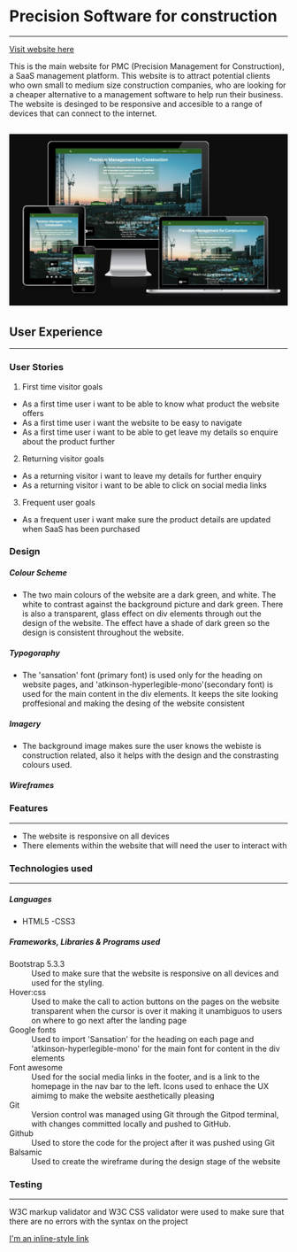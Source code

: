 # Precision Software for construction
---
[Visit website here](https://sshang93.github.io/PMC-UI/)

This is the main website for PMC (Precision Management for Construction), a SaaS management platform. This website is to attract potential clients who own small to medium size construction companies, who are looking for a cheaper alternative to a management software to help run their business. The website is desinged to be responsive and accesible to a range of devices that can connect to the internet. 

![Responsive design](assets/images/responsive-img.png)
---

## User Experience
---

### User Stories

1. First time visitor goals

- As a first time user i want to be able to know what product the website offers
- As a first time user i want the website to be easy to navigate
- As a first time user i want to be able to get leave my details so enquire about the product further 

2. Returning visitor goals

- As a returning visitor i want to leave my details for further enquiry
- As a returning visitor i want to be able to click on social media links

3. Frequent user goals

- As a frequent user i want make sure the product details are updated when SaaS has been purchased

### Design

##### Colour Scheme 
- The two main colours of the website are a dark green, and white. The white to contrast against the background picture and dark green. There is also a transparent, glass effect on div elements through out the design of the website. The effect have a shade of dark green so the design is consistent throughout the website. 
##### Typogoraphy
- The 'sansation' font (primary font) is used only for the heading on website pages, and 'atkinson-hyperlegible-mono'(secondary font) is used for the main content in the div elements. It keeps the site looking proffesional and making the desing of the website consistent
##### Imagery
- The background image makes sure the user knows the webiste is construction related, also it helps with the design and the constrasting colours used. 

##### Wireframes

### Features
---

- The website is responsive on all devices
- There elements within the website that will need the user to interact with 

### Technologies used
---

##### Languages 
- HTML5
-CSS3

##### Frameworks, Libraries & Programs used
<dl>
<dt>Bootstrap 5.3.3</dt>
<dd>Used to make sure that the website is responsive on all devices and used for the styling.<dd>

<dt>Hover:css<dt>
<dd>Used to make the call to action buttons on the pages on the website transparent when the cursor is over it making it unambiguos to users on where to go next after the landing page<dd>

<dt>Google fonts</dt>
<dd>Used to import 'Sansation' for the heading on each page and 'atkinson-hyperlegible-mono' for the main font for content in the div elements</dd>

<dt>Font awesome</dt>
<dd>Used for the social media links in the footer, and is a link to the homepage in the nav bar to the left. Icons used to enhace the UX aimimg to make the website aesthetically pleasing</dd>

<dt>Git</dt>
<dd>Version control was managed using Git through the Gitpod terminal, with changes committed locally and pushed to GitHub.</dd>

<dt>Github</dt>
<dd>Used to store the code for the project after it was pushed using Git</dd>

<dt>Balsamic</dt>
<dd>Used to create the wireframe during the design stage of the website</dd>
</dl>

### Testing
---

W3C markup validator and W3C CSS validator were used to make sure that there are no errors with the syntax on the project 

[I'm an inline-style link](https://validator.w3.org/nu/#textarea) 




